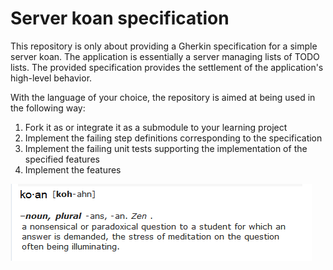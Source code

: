 # Server koan specification

This repository is only about providing a Gherkin specification for a simple server koan. The application is essentially a server managing lists of TODO lists. The provided specification provides the settlement of the application's high-level behavior.

With the language of your choice, the repository is aimed at being used in the following way:

1. Fork it as or integrate it as a submodule to your learning project
2. Implement the failing step definitions corresponding to the specification
3. Implement the failing unit tests supporting the implementation of the specified features
4. Implement the features

![Koan definition](Koan_definition.png)
